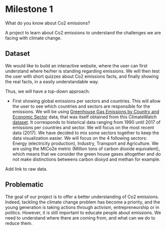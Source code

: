 # Milestone 1

What do you know about Co2 emissions?

A project to learn about Co2 emissions to understand the challenges we are facing with climate change. 

## Dataset

We would like to build an interactive website, where the user can first understand where he/her is standing regarding emissions.
We will then test the user with short quizzes about Co2 emissions facts, and finally showing the real facts, in a easily understandable way.

Thus, we will have a top-down approach:

- First showing global emissions per sectors and countries. This will allow the user to see which countries and sectors are responsible for the emissions. We
will be using [Greenhouse Gas Emissions by Country and Economic Sector](https://resourcewatch.org/data/explore/cli008-Greenhouse-Gas-Emissions-by-Country-and-Sector-Full-Longform?hash=layers&section=Discover&zoom=1&lat=0&lng=0&pitch=0&bearing=0&basemap=dark&labels=light&layers=%255B%257B%2522dataset%2522%253A%2522a290675c-9528-4a51-8201-f6c2d7848744%2522%252C%2522opacity%2522%253A1%252C%2522layer%2522%253A%2522c0c8ee6e-5cd4-4c9d-bd10-ce6545b26fef%2522%257D%255D&page=1&sort=most-viewed&sortDirection=-1) data, that was itself obtained from this ClimateWatch [dataset](https://www.climatewatchdata.org/data-explorer/historical-emissions?historical-emissions-data-sources=71&historical-emissions-gases=246&historical-emissions-regions=All%20Selected&historical-emissions-sectors=843&page=3#data).
It corresponds to historical data ranging from 1990 until 2017 of emissions per countries and sector. We will focus on the most recent data (2017).
We have decided to mix some sectors together to keep the data visualization easier. We will focus on the 4 following sectors: Energy (electricity production), Industry, Transport and Agriculture. We are using the MtCo2e metric (Million tons of carbon dioxide equivalent), which means that we consider the green house gases altogether and do not make distinctions betweens carbon dioxyd and methan for example. 

Add link to raw data.


## Problematic

The goal of our project is to offer a better understanding of Co2 emissions. Indeed, tackling the climate change problem has become a priority, and the young 
generation is taking actions through activism, entrepreneurship or in politics. 
However, it is still important to educate people about emissions. We need to understand where there are coming from, and what can we do to reduce them.
